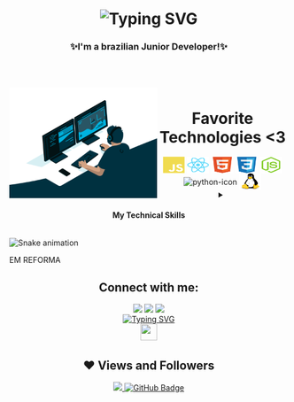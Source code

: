 <h1 align="center"><img src="https://readme-typing-svg.demolab.com?font=Caveat&size=40&pause=1000&color=D3FFFC&center=true&vCenter=true&width=380&lines=Hello%2C+I'm+Rebeca%F0%9F%8F%B3%EF%B8%8F%E2%80%8D%F0%9F%8C%88" alt="Typing SVG" /></h1>


<h3 align="center">✨I'm a brazilian Junior Developer!✨</h3>

##

<br>

<div  align="center"> 
  <div style="display: inline_block"><br>
    <img align="left" height="200" alt="coding-time" src="./images/code.gif">
    <h1 align="center">Favorite Technologies <3</h1>
    <img align="center" height="30" width="40" alt="js-icon"  src="https://raw.githubusercontent.com/devicons/devicon/master/icons/javascript/javascript-plain.svg">
    <img align="center" height="30" width="40" alt="react-icon" src="https://raw.githubusercontent.com/devicons/devicon/master/icons/react/react-original.svg">
    <img align="center" height="30" width="40" alt="html-icon" src="https://raw.githubusercontent.com/devicons/devicon/master/icons/html5/html5-original.svg">
    <img align="center" height="30" width="40" alt="css-icon" src="https://raw.githubusercontent.com/devicons/devicon/master/icons/css3/css3-original.svg">
    <img align="center" height="30" width="40" alt="nodejs-icon" src="https://raw.githubusercontent.com/devicons/devicon/master/icons/nodejs/nodejs-original.svg">
    <img align="center" height="30" width="40" alt="python-icon" src="https://raw.githubusercontent.com/jmnote/z-icons/master/svg/python.svg">
    <img align="center" height="30" width="40" alt="linux-icon" src="https://github.com/devicons/devicon/blob/master/icons/linux/linux-original.svg">
   </div>
   
   <details>
    <summary><h4>My Technical Skills</h4></summary>
<div id='lojc' align="center">

| Languages  | Frameworks | Technologies | Tools | 
|---|---|---|---|
|<div id='lojc' align="center"><span>JavaScript🔸SQL🔸Python</span></div>|<div id='lojc' align="center"><span>React🔸Jest</span></div>|<div id='lojc' align="center"><span>Git🔸React Testing Library🔸API🔸HTML🔸CSS🔸React Router🔸Redux🔸Context API🔸React Hooks🔸Docker🔸Docker Compose🔸Local Storage🔸Mocks🔸Bootstrap</span></div>|<div id='lojc' align="center"><span>Linux🔸Terminal🔸Bash🔸GitHub🔸Visual Studio Code🔸Figma🔸MySQL Workbench</span></div>|
  </details>
    
</div>

![Snake animation](https://github.com/reb1324/Reb1324/blob/output/github-contribution-grid-snake.svg)

EM REFORMA

<h2 align="center">Connect with me: </h2>
<div align="center">
  <a href="https://www.instagram.com/o_mundo_e_minha_tela/" target="_blank"><img src="https://img.shields.io/badge/-Instagram-%23E4405F?style=for-the-badge&logo=instagram&logoColor=white" target="_blank"></a>
  <a href = "mailto:rebecasantos27.2003@gmail.com"><img src="https://img.shields.io/badge/-Gmail-%23333?style=for-the-badge&logo=gmail&logoColor=white" target="_blank"></a>
  <a href="https://www.linkedin.com/in/rebeca-santos-6555061b0/" target="_blank"><img src="https://img.shields.io/badge/-LinkedIn-%230077B5?style=for-the-badge&logo=linkedin&logoColor=white" target="_blank"></a> 
</div>

<div  align="center"> 
  <a href="https://git.io/typing-svg"><img src="https://readme-typing-svg.demolab.com?font=Caveat&size=40&duration=2000&pause=1000&color=CBF2F6&center=true&vCenter=true&width=90&lines=Bye" alt="Typing SVG" /></a>
</div>

<div  align="center"> 
  <img src="https://raw.githubusercontent.com/MartinHeinz/MartinHeinz/master/wave.gif"  width="30px" height="30px">
</div>


<h2 align="center">❤ Views and Followers</h2>

<div align="center">
	<a href="https://github.com/Meghna-DAS/github-profile-views-counter">
		<img src="https://komarev.com/ghpvc/?username=Reb1324">
	</a>
	<a href="https://github.com/Reb1324?tab=followers"><img src="https://img.shields.io/github/followers/Reb1324?label=Followers&style=social" 			alt="GitHub Badge"></a>
</div> 

